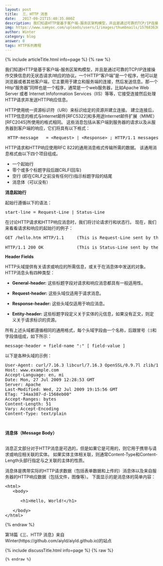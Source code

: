 ```yaml
---
layout: post
title:  三、HTTP 消息
date:   2017-09-21T15:40:35.000Z
description: 我们知道HTTP是基于客户端-服务区架构模型，并且是通过可靠的TCP/IP连接操作交换信息的无状态请求/响应的协议。一个HTTP“客户端”是一个程序，他可以是浏...
img: https://www.samyoc.com/uploads/users/1/images/thumbnails/1576836365496.jpg
author: Winter
category: blog
answer: 0
tags: HTTP系列教程
---
```

<div class="article-root">
  <div class="article">
    {% include articleTitle.html info=page %}
    {% raw %}
    <div class="article-content"><p>我们知道HTTP是基于客户端-服务区架构模型，并且是通过可靠的TCP/IP连接操作交换信息的无状态请求/响应的协议。一个HTTP&ldquo;客户端&rdquo;是一个程序，他可以是浏览器或者其他客户端，它主要用于建立和服务端的连接，然后发送信息。那一个Http&ldquo;服务器&rdquo;同样也是一个程序，通常是一个web服务器，比如Apache Web Server 或者 Internet Infoformation Services（IIS）等等，它接受连接然后处理HTTP请求并发送HTTP响应信息。</p>

<p>HTTP使用统一资源标识符（URI）来标识给定的资源并建立连接。 建立连接后，HTTP信息的格式与Internet邮件[RFC5322]和多用途Internet邮件扩展（MIME）[RFC2045]所使用的格式相同。 这些消息包括从客户端到服务器的请求以及从服务器到客户端的响应，它们将具有以下格式：</p>

<pre>
 HTTP-message   = &lt;Request&gt; | &lt;Response&gt; ; HTTP/1.1 messages</pre>

<p>HTTP请求和HTTP响应使用RFC 822的通用消息格式传输所需的数据。 该通用消息格式由以下四个项目组成。</p>

<ul>
	<li>一个起始行</li>
	<li>零个或多个标题字段后跟CRLF(回车)</li>
	<li>空行 (即在CRLF之前没有任何行)指示标题字段的结尾</li>
	<li>消息体（可以没有）</li>
</ul>

<p><strong>消息起始行</strong></p>

<p>起始行遵循以下的语法：</p>

<pre>
start-line = Request-Line | Status-Line</pre>

<p>在讨论HTTP请求和HTTP响应消息时，我们将讨论请求行和状态行。 现在，我们来看看请求和响应的起始行的例子：</p>

<pre>
GET /hello.htm HTTP/1.1     (This is Request-Line sent by the client)

HTTP/1.1 200 OK             (This is Status-Line sent by the server)</pre>

<p><strong>Header Fields</strong></p>

<p>HTTP头域提供有关请求或响应的所需信息，或关于在消息体中发送的对象。 HTTP消息头有四种类型：</p>

<ul>
	<li>
	<p><strong>General-header:</strong>&nbsp;这些标题字段对请求和响应消息都具有一般适用性。</p>
	</li>
	<li>
	<p><strong>Request-header:</strong>&nbsp;这些头域仅适用于请求消息。</p>
	</li>
	<li>
	<p><strong>Response-header:</strong>&nbsp;这些头域仅适用于响应消息。</p>
	</li>
	<li>
	<p><strong>Entity-header:</strong>&nbsp;这些标题字段定义关于实体的元信息，如果没有正文，则定义关于请求标识的资源。</p>
	</li>
</ul>

<p>所有上述头域都遵循相同的通用格式，每个头域字段由一个名称，后跟冒号（:)和字段值组成，如下所示：</p>

<pre>
message-header = field-name &quot;:&quot; [ field-value ]</pre>

<p>以下是各种头域的示例：</p>

<pre>
User-Agent: curl/7.16.3 libcurl/7.16.3 OpenSSL/0.9.7l zlib/1.2.3
Host: www.example.com
Accept-Language: en, mi
Date: Mon, 27 Jul 2009 12:28:53 GMT
Server: Apache
Last-Modified: Wed, 22 Jul 2009 19:15:56 GMT
ETag: &quot;34aa387-d-1568eb00&quot;
Accept-Ranges: bytes
Content-Length: 51
Vary: Accept-Encoding
Content-Type: text/plain</pre>

<p>&nbsp;</p>

<p><strong>消息体（Message Body）</strong></p>

<p><br />
消息正文部分对于HTTP消息是可选的，但是如果它是可用的，则它用于携带与请求或响应相关联的实体。 如果实体主体相关联，则通常Content-Type和Content-Length头部行指定与之关联的主体的性质。</p>

<p>消息体是携带实际的HTTP请求数据（包括表单数据和上传的）消息体以及来自服务器的HTTP响应数据（包括文件，图像等）。 下面显示的是消息体的简单内容：</p>

<pre>
&lt;html&gt;
   &lt;body&gt;
   
      &lt;h1&gt;Hello, World!&lt;/h1&gt;
   
   &lt;/body&gt;
&lt;/html&gt;</pre>
</div>
    {% endraw %}
  </div>
  <p class="winter_mark">第18篇《三、HTTP 消息》来自Winter(https://github.com/aiyld/aiyld.github.io)的站点</p>
  <div class="discuss-wrapper">
    {% include discussTitle.html info=page %}
    {% raw %}
    
    {% endraw %}
  </div>
<div>
